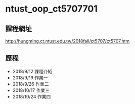 # ntust_oop_ct5707701
## 課程網址
http://hungming.ct.ntust.edu.tw/2018fall/ct5707/ct5707.htm
## 歷程
* 2018/9/12 課程介紹
* 2018/9/19 作業一
* 2018/9/26 作業二
* 2018/10/17 作業三
* 2018/10/24 作業四